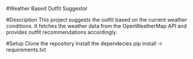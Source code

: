 #Weather Based Outfit Suggestor

#Description
This project suggests the outfit based on the current weather conditions. It fetches the weather data from the OpenWeatherMap API and provides outfit recommendations accordingly.

#Setup
Clone the repository
Install the dependecies
pip install -r requirements.txt